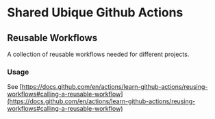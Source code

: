 # Shared Ubique Github Actions

## Reusable Workflows

A collection of reusable workflows needed for different projects. 

### Usage

See [https://docs.github.com/en/actions/learn-github-actions/reusing-workflows#calling-a-reusable-workflow](https://docs.github.com/en/actions/learn-github-actions/reusing-workflows#calling-a-reusable-workflow)
